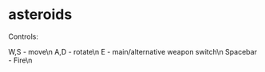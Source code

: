 # asteroids

Controls:

W,S	- move\n
A,D	- rotate\n
E	- main/alternative weapon switch\n
Spacebar	- Fire\n
